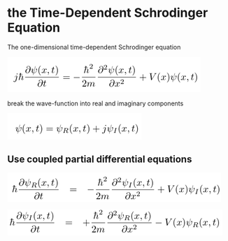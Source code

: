 # the Time-Dependent Schrodinger Equation

The one-dimensional time-dependent Schrodinger equation 

![](img/eqn_1.png)

break the wave-function into real and imaginary components 

![](img/eqn_2.png)

## Use coupled partial differential equations

![](img/eqn_3.png)

![](img/eqn_4.png)

